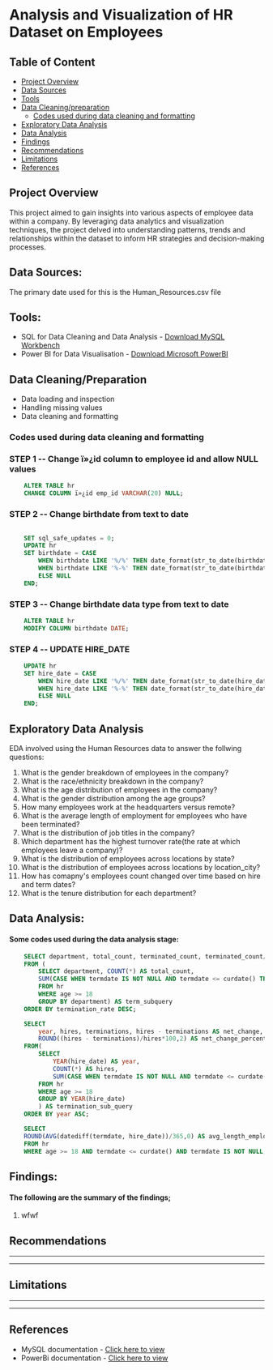 # Analysis and Visualization of HR Dataset on Employees


## Table of Content
- [Project Overview](https://github.com/Vinyo1/HR_Data_Cleaning_and_Visualization/blob/main/README.md#project-overview)
- [Data Sources](https://github.com/Vinyo1/HR_Data_Cleaning_and_Visualization/blob/main/README.md#data-sources)
- [Tools](https://github.com/Vinyo1/HR_Data_Cleaning_and_Visualization/blob/main/README.md#tools)
- [Data Cleaning/preparation](https://github.com/Vinyo1/HR_Data_Cleaning_and_Visualization/blob/main/README.md#data-cleaningpreparation)
  - [Codes used during data cleaning and formatting](https://github.com/Vinyo1/HR_Data_Cleaning_and_Visualization/blob/main/README.md#codes-used-during-data-cleaning-and-formatting)
- [Exploratory Data Analysis](https://github.com/Vinyo1/HR_Data_Cleaning_and_Visualization/blob/main/README.md#exploratory-data-analysis)
- [Data Analysis](https://github.com/Vinyo1/HR_Data_Cleaning_and_Visualization/blob/main/README.md#data-analysis)
- [Findings](https://github.com/Vinyo1/HR_Data_Cleaning_and_Visualization/blob/main/README.md#findings)
- [Recommendations](https://github.com/Vinyo1/HR_Data_Cleaning_and_Visualization/blob/main/README.md#recommendations)
- [Limitations](https://github.com/Vinyo1/HR_Data_Cleaning_and_Visualization/blob/main/README.md#limitations)
- [References](https://github.com/Vinyo1/HR_Data_Cleaning_and_Visualization/blob/main/README.md#references)

  
## Project Overview
This project aimed to gain insights into various aspects of employee data within a company. By leveraging data analytics and visualization techniques, the project delved into understanding patterns, trends and relationships within the dataset to inform HR strategies and decision-making processes.

## Data Sources:
The primary date used for this is the Human_Resources.csv file

## Tools:
- SQL for Data Cleaning and Data Analysis - [Download MySQL Workbench](https://dev.mysql.com/downloads/mysql/)
- Power BI for Data Visualisation - [Download Microsoft PowerBI](https://www.microsoft.com/en-us/download/details.aspx?id=58494)

## Data Cleaning/Preparation
- Data loading and inspection
- Handling missing values
- Data cleaning and formatting

### Codes used during data cleaning and formatting
### STEP 1 -- Change ï»¿id column to employee id and allow NULL values
```sql
	ALTER TABLE hr
	CHANGE COLUMN ï»¿id emp_id VARCHAR(20) NULL;
```

### STEP 2 -- Change birthdate from text to date
```sql

	SET sql_safe_updates = 0;
	UPDATE hr
	SET birthdate = CASE
	    WHEN birthdate LIKE '%/%' THEN date_format(str_to_date(birthdate, '%m/%d/%Y'), '%Y-%m-%d')
	    WHEN birthdate LIKE '%-%' THEN date_format(str_to_date(birthdate, '%m-%d-%Y'), '%Y-%m-%d')
	    ELSE NULL
	END;
```

### STEP 3 -- Change birthdate data type from text to date
```sql
	ALTER TABLE hr
	MODIFY COLUMN birthdate DATE;
```
 
### STEP 4 -- UPDATE HIRE_DATE
```sql
	UPDATE hr 
	SET hire_date = CASE
	    WHEN hire_date LIKE '%/%' THEN date_format(str_to_date(hire_date, '%m/%d/%Y'), '%Y-%m-%d')
	    WHEN hire_date LIKE '%-%' THEN date_format(str_to_date(hire_date, '%m-%d-%Y'), '%Y-%m-%d')
	    ELSE NULL
	END;
```
 

## Exploratory Data Analysis
EDA involved using the Human Resources data to answer the follwing questions:
1. What is the gender breakdown of employees in the company?
2. What is the race/ethnicity breakdown in the company?
3. What is the age distribution of employees in the company?
4. What is the gender distribution among the age groups?
5. How many employees work at the headquarters versus remote?
6. What is the average length of employment for employees who have been terminated?
7. What is the distribution of job titles in the company?
8. Which department has the highest turnover rate(the rate at which employees leave a company)?
9. What is the distribution of employees across locations by state?
10. What is the distribution of employees across locations by location_city?
11. How has comapny's employees count changed over time based on hire and term dates?
12. What is the tenure distribution for each department?

## Data Analysis:

#### Some codes used during the data analysis stage:
```sql
	SELECT department, total_count, terminated_count, terminated_count/total_count AS termination_rate
	FROM (
		SELECT department, COUNT(*) AS total_count,
	    SUM(CASE WHEN termdate IS NOT NULL AND termdate <= curdate() THEN 1 ELSE 0 END) AS terminated_count
	    FROM hr
	    WHERE age >= 18
	    GROUP BY department) AS term_subquery
	ORDER BY termination_rate DESC;
```
```sql
	SELECT
		year, hires, terminations, hires - terminations AS net_change, 
	    ROUND((hires - terminations)/hires*100,2) AS net_change_percent
	FROM(
		SELECT 
			YEAR(hire_date) AS year,
	        COUNT(*) AS hires,
	        SUM(CASE WHEN termdate IS NOT NULL AND termdate <= curdate() THEN 1 ELSE 0 END) AS terminations
		FROM hr
	    WHERE age >= 18
	    GROUP BY YEAR(hire_date)
	    ) AS termination_sub_query
	ORDER BY year ASC;
```

```sql
	SELECT
	ROUND(AVG(datediff(termdate, hire_date))/365,0) AS avg_length_employment
	FROM hr
	WHERE age >= 18 AND termdate <= curdate() AND termdate IS NOT NULL;
```
## Findings:
#### The following are the summary of the findings;
1. wfwf

## Recommendations
- --
- --


## Limitations
- --
- --

## References
- MySQL documentation - [Click here to view](https://dev.mysql.com/doc/workbench/en/)
- PowerBi documentation - [Click here to view](https://learn.microsoft.com/en-us/power-bi/)
  
